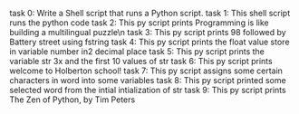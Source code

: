 task 0: Write a Shell script that runs a Python script.
task 1: This shell script runs the python code
task 2: This py script prints Programming is like building a multilingual puzzle\n
task 3: This py script prints 98 followed by Battery street using fstring
task 4: This py script prints the float value store in variable number in2 decimal place
task 5: This py script prints the variable str 3x and the first 10 values of str
task 6: This py script prints welcome to Holberton school!
task 7: This py script assigns some certain characters in word into some variables
task 8: This py script printed some selected  word from the intial intialization of str
task 9: This py script prints The Zen of Python, by Tim Peters

